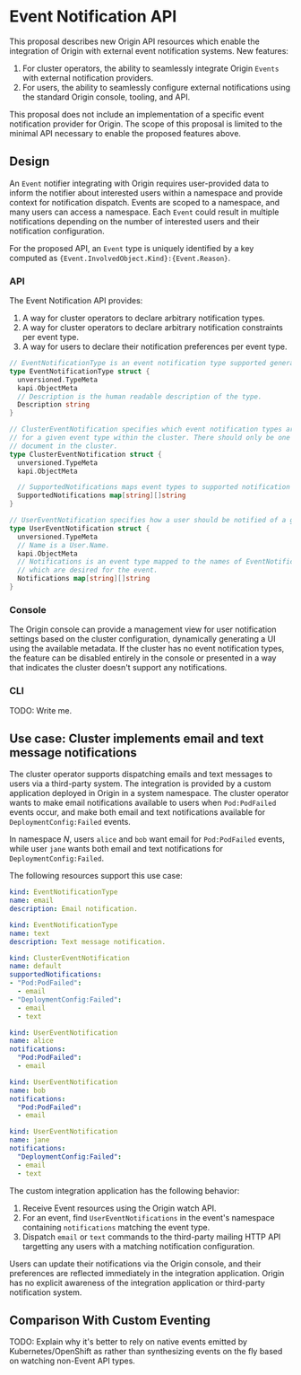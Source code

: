 # Event Notification API

This proposal describes new Origin API resources which enable the integration of Origin with external event notification systems. New features:

1. For cluster operators, the ability to seamlessly integrate Origin `Events` with external notification providers.
2. For users, the ability to seamlessly configure external notifications using the standard Origin console, tooling, and API.

This proposal does not include an implementation of a specific event notification provider for Origin. The scope of this proposal is limited to the minimal API necessary to enable the proposed features above.

## Design

An `Event` notifier integrating with Origin requires user-provided data to inform the notifier about interested users within a namespace and provide context for notification dispatch. Events are scoped to a namespace, and many users can access a namespace. Each `Event` could result in multiple notifications depending on the number of interested users and their notification configuration.

For the proposed API, an `Event` type is uniquely identified by a key computed as `{Event.InvolvedObject.Kind}:{Event.Reason}`.

### API

The Event Notification API provides:

1. A way for cluster operators to declare arbitrary notification types.
2. A way for cluster operators to declare arbitrary notification constraints per event type.
3. A way for users to declare their notification preferences per event type.

```go
// EventNotificationType is an event notification type supported generally the cluster.
type EventNotificationType struct {
  unversioned.TypeMeta
  kapi.ObjectMeta
  // Description is the human readable description of the type.
  Description string
}

// ClusterEventNotification specifies which event notification types are supported
// for a given event type within the cluster. There should only be one ClusterEventNotification
// document in the cluster.
type ClusterEventNotification struct {
  unversioned.TypeMeta
  kapi.ObjectMeta

  // SupportedNotifications maps event types to supported notification types.
  SupportedNotifications map[string][]string
}

// UserEventNotification specifies how a user should be notified of a given event.
type UserEventNotification struct {
  unversioned.TypeMeta
  // Name is a User.Name.
  kapi.ObjectMeta
  // Notifications is an event type mapped to the names of EventNotificationTypes
  // which are desired for the event.
  Notifications map[string][]string
}
```

### Console

The Origin console can provide a management view for user notification settings based on the cluster configuration, dynamically generating a UI using the available metadata. If the cluster has no event notification types, the feature can be disabled entirely in the console or presented in a way that indicates the cluster doesn't support any notifications.

### CLI

TODO: Write me.

## Use case: Cluster implements email and text message notifications

The cluster operator supports dispatching emails and text messages to users via a third-party system. The integration is provided by a custom application deployed in Origin in a system namespace. The cluster operator wants to make email notifications available to users when `Pod:PodFailed` events occur, and make both email and text notifications available for `DeploymentConfig:Failed` events.

In namespace *N*, users `alice` and `bob` want email for `Pod:PodFailed` events, while user `jane` wants both email and text notifications for `DeploymentConfig:Failed`.

The following resources support this use case:

```yaml
kind: EventNotificationType
name: email
description: Email notification.

kind: EventNotificationType
name: text
description: Text message notification.

kind: ClusterEventNotification
name: default
supportedNotifications:
- "Pod:PodFailed":
  - email
- "DeploymentConfig:Failed":
  - email
  - text

kind: UserEventNotification
name: alice
notifications:
  "Pod:PodFailed":
  - email

kind: UserEventNotification
name: bob
notifications:
  "Pod:PodFailed":
  - email

kind: UserEventNotification
name: jane
notifications:
  "DeploymentConfig:Failed":
  - email
  - text
```

The custom integration application has the following behavior:

1. Receive Event resources using the Origin watch API.
2. For an event, find `UserEventNotifications` in the event's namespace containing `notifications` matching the event type.
3. Dispatch `email` or `text` commands to the third-party mailing HTTP API targetting any users with a matching notification configuration.

Users can update their notifications via the Origin console, and their preferences are reflected immediately in the integration application. Origin has no explicit awareness of the integration application or third-party notification system.

## Comparison With Custom Eventing

TODO: Explain why it's better to rely on native events emitted by Kubernetes/OpenShift as rather than synthesizing events on the fly based on watching non-Event API types.
